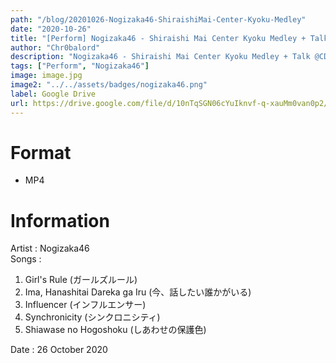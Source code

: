 ```yaml
---
path: "/blog/20201026-Nogizaka46-ShiraishiMai-Center-Kyoku-Medley"
date: "2020-10-26"
title: "[Perform] Nogizaka46 - Shiraishi Mai Center Kyoku Medley + Talk @CDTV Live! Live! Special"
author: "Chr0balord"
description: "Nogizaka46 - Shiraishi Mai Center Kyoku Medley + Talk @CDTV Live! Live! Special (Last Performance on CDTV)"
tags: ["Perform", "Nogizaka46"]
image: image.jpg
image2: "../../assets/badges/nogizaka46.png"
label: Google Drive
url: https://drive.google.com/file/d/10nTqSGN06cYuIknvf-q-xauMm0van0p2/view?usp=sharing
---
```


# Format

- MP4

# Information

Artist : Nogizaka46 <br>
Songs :

1. Girl's Rule (ガールズルール)
2. Ima, Hanashitai Dareka ga Iru (今、話したい誰かがいる)
3. Influencer (インフルエンサー)
4. Synchronicity (シンクロニシティ)
5. Shiawase no Hogoshoku (しあわせの保護色) <br>

Date : 26 October 2020 <br>
